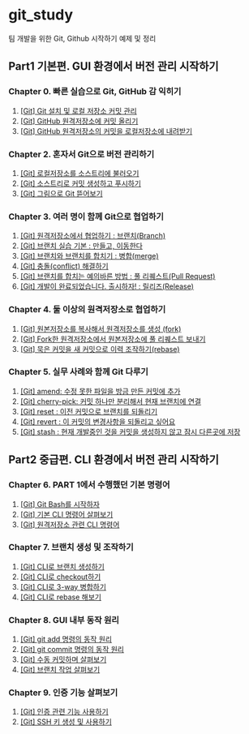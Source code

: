 # git_study
팀 개발을 위한 Git, Github 시작하기 예제 및 정리

## Part1 기본편. GUI 환경에서 버전 관리 시작하기

### Chapter 0. 빠른 실습으로 Git, GitHub 감 익히기

1. [\[Git\] Git 설치 및 로컬 저장소 커밋 관리](https://yonghwankim-dev.tistory.com/307)
2. [\[Git\] GitHub 원격저장소에 커밋 올리기](https://yonghwankim-dev.tistory.com/308)
3. [\[Git\] GitHub 원격저장소의 커밋을 로컬저장소에 내려받기](https://yonghwankim-dev.tistory.com/309)

### Chapter 2. 혼자서 Git으로 버전 관리하기

1. [\[Git\] 로컬저장소를 소스트리에 불러오기](https://yonghwankim-dev.tistory.com/310)
2. [\[Git\] 소스트리로 커밋 생성하고 푸시하기](https://yonghwankim-dev.tistory.com/311)
3. [\[Git\] 그림으로 Git 뜯어보기](https://yonghwankim-dev.tistory.com/312)

### Chapter 3. 여러 명이 함께 Git으로 협업하기

1. [\[Git\] 원격저장소에서 협업하기 : 브랜치(Branch)](https://yonghwankim-dev.tistory.com/316)
2. [\[Git\] 브랜치 실습 기본 : 만들고, 이동한다](https://yonghwankim-dev.tistory.com/317)
3. [\[Git\] 브랜치와 브랜치를 합치기 : 병합(merge)](https://yonghwankim-dev.tistory.com/318)
4. [\[Git\] 충돌(conflict) 해결하기]( https://yonghwankim-dev.tistory.com/319)
5. [\[Git\] 브랜치를 합치는 예의바른 방법 : 풀 리퀘스트(Pull Request)](https://yonghwankim-dev.tistory.com/320)
6. [\[Git\] 개발이 완료되었습니다. 출시하자! : 릴리즈(Release)](https://yonghwankim-dev.tistory.com/321)

### Chapter 4. 둘 이상의 원격저장소로 협업하기

1. [\[Git\] 원본저장소를 복사해서 원격저장소를 생성 (fork)](https://yonghwankim-dev.tistory.com/325)
2. [\[Git\] Fork한 원격저장소에서 원본저장소에 풀 리퀘스트 보내기](https://yonghwankim-dev.tistory.com/326)
3. [\[Git\] 묵은 커밋을 새 커밋으로 이력 조작하기(rebase)](https://yonghwankim-dev.tistory.com/327)

### Chapter 5. 실무 사례와 함께 Git 다루기

1. [\[Git\] amend: 수정 못한 파일을 방금 만든 커밋에 추가](https://yonghwankim-dev.tistory.com/328)
2. [\[Git\] cherry-pick: 커밋 하나만 분리해서 현재 브랜치에 연결](https://yonghwankim-dev.tistory.com/329)
3. [\[Git\] reset : 이전 커밋으로 브랜치를 되돌리기](https://yonghwankim-dev.tistory.com/330)
4. [\[Git\] revert : 이 커밋의 변경사항을 되돌리고 싶어요](https://yonghwankim-dev.tistory.com/331)
5. [\[Git\] stash : 현재 개발중인 것을 커밋을 생성하지 않고 잠시 다른곳에 저장](https://yonghwankim-dev.tistory.com/332)

## Part2 중급편. CLI 환경에서 버전 관리 시작하기

### Chapter 6. PART 1에서 수행했던 기본 명령어

1. [\[Git\] Git Bash를 시작하자](https://yonghwankim-dev.tistory.com/334)
2. [\[Git\] 기본 CLI 명령어 살펴보기](https://yonghwankim-dev.tistory.com/335)
3. [\[Git\] 원격저장소 관련 CLI 명령어](https://yonghwankim-dev.tistory.com/336)

### Chapter 7. 브랜치 생성 및 조작하기

1. [\[Git\] CLI로 브랜치 생성하기]()
2. [\[Git\] CLI로 checkout하기]()
3. [\[Git\] CLI로 3-way 병합하기]()
4. [\[Git\] CLI로 rebase 해보기]()

### Chapter 8. GUI 내부 동작 원리

1. [\[Git\] git add 명령의 동작 원리]()
2. [\[Git\] git commit 명령의 동작 원리]()
3. [\[Git\] 수동 커밋하며 살펴보기]()
4. [\[Git\] 브랜치 작업 살펴보기]()

### Chapter 9. 인증 기능 살펴보기

1. [\[Git\] 인증 관련 기능 사용하기]()
2. [\[Git\] SSH 키 생성 및 사용하기]()
